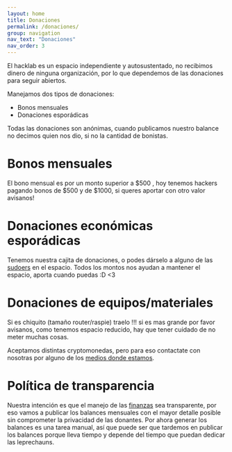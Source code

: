 ```yaml
---
layout: home
title: Donaciones
permalink: /donaciones/
group: navigation
nav_text: "Donaciones"
nav_order: 3
---
```


El hacklab es un espacio independiente y autosustentado, no recibimos dinero de
ninguna organización, por lo que dependemos de las donaciones para seguir
abiertos.

Manejamos dos tipos de donaciones:

  * Bonos mensuales
  * Donaciones esporádicas

Todas las donaciones son anónimas, cuando publicamos nuestro balance no decimos
quien nos dio, si no la cantidad de bonistas.


# Bonos mensuales

El bono mensual es por un monto superior a $500 , hoy tenemos hackers pagando
bonos de $500 y de $1000, si queres aportar con otro valor avisanos!


# Donaciones económicas esporádicas

Tenemos nuestra cajita de donaciones, o podes dárselo a alguno de las
[sudoers](https://wiki.rlab.be/doku.php?id=sudoers) en el espacio. Todos los
montos nos ayudan a mantener el espacio, aporta cuando puedas :D <3

# Donaciones de equipos/materiales

Si es chiquito (tamaño router/raspie) traelo !!! si es mas grande por favor
avisanos, como tenemos espacio reducido, hay que tener cuidado de no meter
muchas cosas.


Aceptamos distintas cryptomonedas, pero para eso contactate con nosotras por
alguno de los [medios donde estamos](/contacto).


# Política de transparencia

Nuestra intención es que el manejo de las
[finanzas](https://wiki.rlab.be/doku.php?id=finanzas) sea transparente, por eso
vamos a publicar los balances mensuales con el mayor detalle posible sin
comprometer la privacidad de las donantes. Por ahora generar los balances es una
tarea manual, así que puede ser que tardemos en publicar los balances porque
lleva tiempo y depende del tiempo que puedan dedicar las leprechauns.

